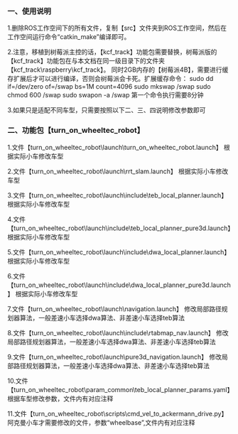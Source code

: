 ### 一、使用说明

1.删除ROS工作空间下的所有文件，复制【src】文件夹到ROS工作空间，然后在工作空间运行命令“catkin_make”编译即可。

2.注意，移植到树莓派主控的话，【kcf_track】功能包需要替换，树莓派版的【kcf_track】功能包在与本文档在同一级目录下的文件夹【kcf_track\raspberry\kcf_track】。
同时2GB内存的【树莓派4B】，需要进行缓存扩展后才可以进行编译，否则会树莓派会卡死。扩展缓存命令：
sudo dd if=/dev/zero of=/swap bs=1M count=4096
sudo mkswap /swap
sudo chmod 600 /swap
sudo swapon -a /swap 
第一个命令执行需要8分钟

3.如果只是适配不同车型，只需要按照以下二、三、四说明修改参数即可

### 二、功能包【turn_on_wheeltec_robot】

1.文件【turn_on_wheeltec_robot\launch\turn_on_wheeltec_robot.launch】
根据实际小车修改车型

2.文件【turn_on_wheeltec_robot\launch\rrt_slam.launch】
根据实际小车修改车型

3.文件【turn_on_wheeltec_robot\launch\include\teb_local_planner.launch】
根据实际小车修改车型

4.文件【turn_on_wheeltec_robot\launch\include\teb_local_planner_pure3d.launch】
根据实际小车修改车型

5.文件【turn_on_wheeltec_robot\launch\include\dwa_local_planner.launch】
根据实际小车修改车型

6.文件【turn_on_wheeltec_robot\launch\include\dwa_local_planner_pure3d.launch】
根据实际小车修改车型

7.文件【turn_on_wheeltec_robot\launch\navigation.launch】
修改局部路径规划器算法，一般差速小车选择dwa算法、非差速小车选择teb算法

8.文件【turn_on_wheeltec_robot\launch\include\rtabmap_nav.launch】
修改局部路径规划器算法，一般差速小车选择dwa算法、非差速小车选择teb算法

9.文件【turn_on_wheeltec_robot\launch\pure3d_navigation.launch】
修改局部路径规划器算法，一般差速小车选择dwa算法、非差速小车选择teb算法

10.文件【turn_on_wheeltec_robot\param_common\teb_local_planner_params.yaml】
根据车型修改参数，文件内有对应注释

11.文件【turn_on_wheeltec_robot\scripts\cmd_vel_to_ackermann_drive.py】
阿克曼小车才需要修改的文件，参数“wheelbase”,文件内有对应注释
